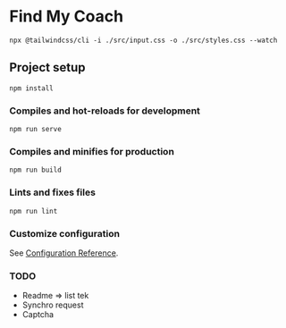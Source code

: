 # Find My Coach
```
npx @tailwindcss/cli -i ./src/input.css -o ./src/styles.css --watch
```


## Project setup
```
npm install
```

### Compiles and hot-reloads for development
```
npm run serve
```

### Compiles and minifies for production
```
npm run build
```

### Lints and fixes files
```
npm run lint
```

### Customize configuration
See [Configuration Reference](https://cli.vuejs.org/config/).

### TODO 
* Readme => list tek
* Synchro request
* Captcha
